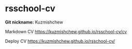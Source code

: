 # rsschool-cv
**Git nickname:** Kuzmishchew

Markdown CV
https://kuzmishchew.github.io/rsschool-cv/cv

Deploy CV
https://kuzmishchew.github.io/rsschool-cv/
